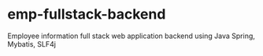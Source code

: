 # emp-fullstack-backend
Employee information full stack web application backend using Java Spring, Mybatis, SLF4j

